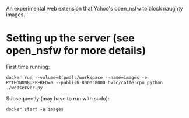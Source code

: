 An experimental web extension that Yahoo's open_nsfw to block naughty images.

# Setting up the server (see open_nsfw for more details)

First time running:

```
docker run --volume=$(pwd):/workspace --name=images -e PYTHONUNBUFFERED=0 --publish 8000:8000 bvlc/caffe:cpu python ./webserver.py
```

Subsequently (may have to run with sudo):

```
docker start -a images
```
